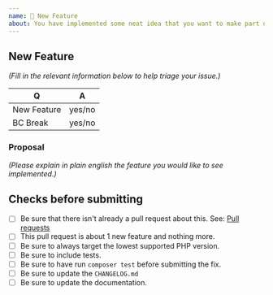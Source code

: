 ```yaml
---
name: 🎉 New Feature
about: You have implemented some neat idea that you want to make part of League\Csv? 🎩
---
```


<!--
Thank you for submitting new feature!
Pick the target branch based according to these criteria:
  * submitting a bugfix: target the lowest active stable branch: 2.6
  * submitting a new feature: target the master branch.
  * submitting a BC-breaking change: target the master branch
-->

## New Feature

_(Fill in the relevant information below to help triage your issue.)_

|    Q        |   A
|------------ | ------
| New Feature | yes/no
| BC Break    | yes/no


### Proposal

_(Please explain in plain english the feature you would like to see implemented.)_

## Checks before submitting

* [ ] Be sure that there isn't already a pull request about this. See: [Pull requests](https://github.com/bakame-php/intl-formatter/pulls)
* [ ] This pull request is about 1 new feature and nothing more.
* [ ] Be sure to always target the lowest supported PHP version.
* [ ] Be sure to include tests.
* [ ] Be sure to have run `composer test` before submitting the fix.
* [ ] Be sure to update the `CHANGELOG.md`
* [ ] Be sure to update the documentation.
